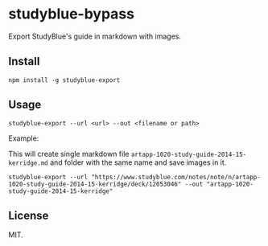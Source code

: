 studyblue-bypass
================

Export StudyBlue's guide in markdown with images.



## Install

`npm install -g studyblue-export`

## Usage
```
studyblue-export --url <url> --out <filename or path>
```

Example:

This will create single markdown file `artapp-1020-study-guide-2014-15-kerridge.md` and folder with the same name and save images in it.

`studyblue-export --url "https://www.studyblue.com/notes/note/n/artapp-1020-study-guide-2014-15-kerridge/deck/12053046" --out "artapp-1020-study-guide-2014-15-kerridge"`



## License
MIT.

